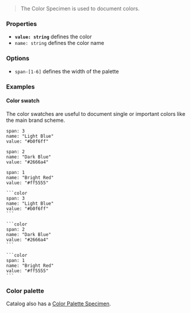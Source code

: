> The Color Specimen is used to document colors.

### Properties

- __`value: string`__ defines the color
- `name: string` defines the color name

### Options

- `span-[1-6]` defines the width of the palette


### Examples

#### Color swatch

The color swatches are useful to document single or important colors like the main brand scheme.

```color
span: 3
name: "Light Blue"
value: "#b0f6ff"
```

```color
span: 2
name: "Dark Blue"
value: "#2666a4"
```

```color
span: 1
name: "Bright Red"
value: "#ff5555"
```

````code
```color
span: 3
name: "Light Blue"
value: "#b0f6ff"
```

```color
span: 2
name: "Dark Blue"
value: "#2666a4"
```

```color
span: 1
name: "Bright Red"
value: "#ff5555"
```
````


### Color palette

Catalog also has a [Color Palette Specimen](#/specimens/color-palette).
